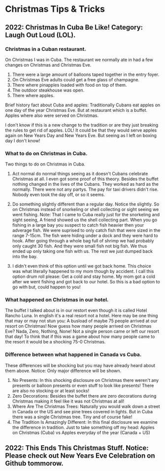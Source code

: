 # Christmas Tips & Tricks
## 2022: Christmas In Cuba Be Like! Category: Laugh Out Loud (LOL).
### Christmas in a Cuban restaurant.
On Christmas I was in Cuba. The restaurant we normally ate in had a few changes on Christmas and Christmas Eve.

1. There were a large amount of balloons taped together in the entry foyer. 
2. On Christmas Eve adults could get a free glass of champagne.
3. There where pinapples loaded with food on top of them.
4. The outdoor steakhouse was open.
5. There where apples.

Brief history fact about Cuba and apples:
Traditionally Cubans eat apples on one day of the year Christmas Eve.
But at restaurant which is a buffet. Apples where also were served on Christmas.

I don't know if this is a new change to the tradition or are they just breaking the rules to get rid of apples. LOL!
It could be that they would serve apples again on New Years Day and New Years Eve. But seeing as I left on boxing day I don't know!

### What to do on Christmas in Cuba.
Two things to do on Christmas in Cuba.
1. Act normal do normal things seeing as it doesn't Cubans celebrate Christmas at all. I even got some proof of this theory. Besides the buffet nothing changed in the lives of the Cubans. They worked as hard as the normally. There were not any partys. The pay for taxi drivers didn't rise. Nobody even took the day off, or so it seems.

2. Do something slightly different than a regular day. Notice the slightly. So on Christmas instead of snorkeling or shell collecting or sight seeing we went fishing. Note: That I came to Cuba really just for the snorkeling and sight seeing, A friend showed us the shell collecting part. When you go fishing in a large bay you suspect to catch fish heavier then your adverage fish. We were suprised to only catch fish that were sized in the range 7-15cm. The fish were hiding under a dock and they were hard to hook. After going through a whole bag full of shrimp we had probably only caught 30 fish. And they were small fish not big fish. We thus ended up only taking one fish with us. The rest we just dumped back into the bay.

3. I didn't even think of this option until we got back home. This choice was what literally happened to my mom though by accident. I call this option drum roll please: Get a cold and stay home. My mom got a cold after we went fishing and got back to our hotel. So this is a bad option to go with but, could happen to you!

### What happened on Christmas in our hotel.
The buffet I talked about is in our restort even though it is called Hotel Rancho Luna. In english it's a real resort not a hotel.
Here may be one thing that may or may not stun you: A busload of maybe 75 people arrived at our resort on Christmas! Now guess how many people arrived on Christmas Eve? Nada, Zero, Nothing, None! Not a single person came or left our resort that day! To think that if this was a game about how many people came to the resort it would be a shocking 75-0 Christmas.

### Difference between what happened in Canada vs Cuba.
These differences will be shocking but you may have already heard about them above. Notice: Only major difference will be shown.
1. No Presents: In this shocking disclosure on Christmas there weren't any presents or balloon presents or even stuff to look like presents! There are also no stocking or at least socks!
2. Zero Decorations: Besides the buffet there are zero decorations during Christmas making it feel like it was not Christmas at all!
3. Where Are The Christmas Trees: Naturally you would walk down a street in Canada or the US and see pine trees covered in lights. But in Cuba there was a single Christmas tree. Tiny and of course fake!
4. The Tradition Is Amazingly Different: In this final disclosure we examine the difference in tradition. Just to take something off my head: Apples on Christmas (Cuba) vs Apples everyday of the year (Canada + US) 

## 2022: This Ends This Christmas Stuff. Notice: Please check out New Years Eve Celebration on Github tommorow.
